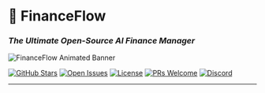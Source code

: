 
# 💸 FinanceFlow  
### *The Ultimate Open-Source AI Finance Manager*  

![FinanceFlow Animated Banner](https://media.giphy.com/media/v1.Y2lkPTc5MGI3NjExcW5hY3B6dGZ0Z2VzZ2h0eWZ4Z2J6Y2V6Y2Z1bGJ0eGZqZ2N6eCZlcD12MV9pbnRlcm5hbF9naWZfYnlfaWQmY3Q9Zw/xT5LMHxhOfscxPfIfm/giphy.gif)

[![GitHub Stars](https://img.shields.io/github/stars/yourusername/FinanceFlow?style=for-the-badge&logo=github&color=gold)](https://github.com/yourusername/FinanceFlow)
[![Open Issues](https://img.shields.io/github/issues/yourusername/FinanceFlow?style=for-the-badge&color=important)](https://github.com/yourusername/FinanceFlow/issues)
[![License](https://img.shields.io/badge/license-MIT-blue?style=for-the-badge)](LICENSE)
[![PRs Welcome](https://img.shields.io/badge/PRs-welcome-brightgreen?style=for-the-badge&logo=git)](CONTRIBUTING.md)
[![Discord](https://img.shields.io/discord/your-server-id?style=for-the-badge&logo=discord)](https://discord.gg/your-invite-link)

---
